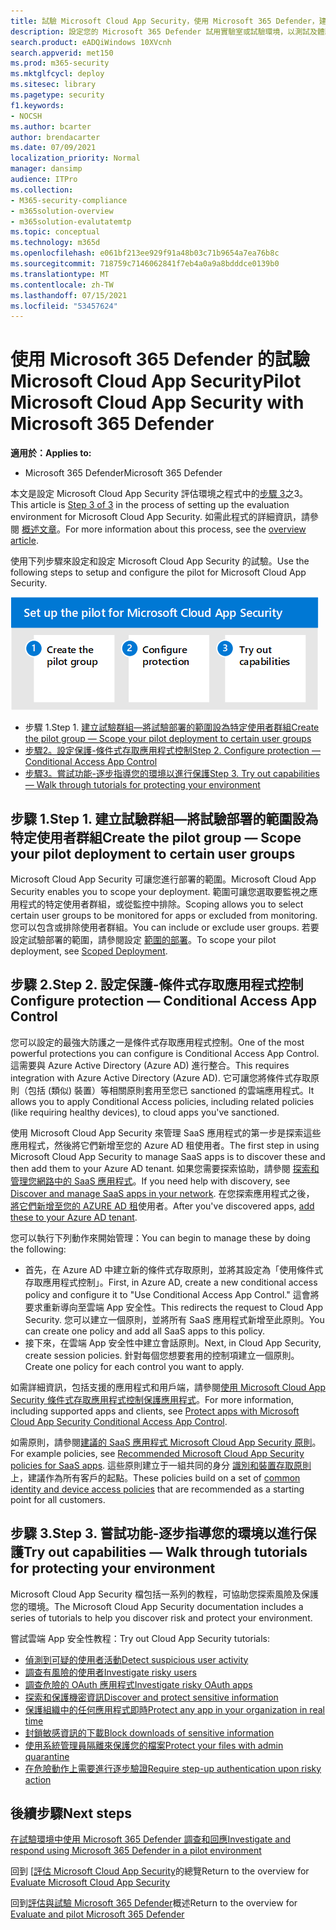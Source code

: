 ```yaml
---
title: 試驗 Microsoft Cloud App Security，使用 Microsoft 365 Defender，建立試驗群組，設定條件式存取控制，嘗試功能，設定成為 Microsoft 365 Defender 的一部分
description: 設定您的 Microsoft 365 Defender 試用實驗室或試驗環境，以測試及體驗設計用來保護裝置、身分識別、資料及應用程式的安全性解決方案。
search.product: eADQiWindows 10XVcnh
search.appverid: met150
ms.prod: m365-security
ms.mktglfcycl: deploy
ms.sitesec: library
ms.pagetype: security
f1.keywords:
- NOCSH
ms.author: bcarter
author: brendacarter
ms.date: 07/09/2021
localization_priority: Normal
manager: dansimp
audience: ITPro
ms.collection:
- M365-security-compliance
- m365solution-overview
- m365solution-evalutatemtp
ms.topic: conceptual
ms.technology: m365d
ms.openlocfilehash: e061bf213ee929f91a48b03c71b9654a7ea76b8c
ms.sourcegitcommit: 718759c7146062841f7eb4a0a9a8bdddce0139b0
ms.translationtype: MT
ms.contentlocale: zh-TW
ms.lasthandoff: 07/15/2021
ms.locfileid: "53457624"
---
```

# <a name="pilot-microsoft-cloud-app-security-with-microsoft-365-defender"></a><span data-ttu-id="3941d-103">使用 Microsoft 365 Defender 的試驗 Microsoft Cloud App Security</span><span class="sxs-lookup"><span data-stu-id="3941d-103">Pilot Microsoft Cloud App Security with Microsoft 365 Defender</span></span>


<span data-ttu-id="3941d-104">**適用於：**</span><span class="sxs-lookup"><span data-stu-id="3941d-104">**Applies to:**</span></span>
- <span data-ttu-id="3941d-105">Microsoft 365 Defender</span><span class="sxs-lookup"><span data-stu-id="3941d-105">Microsoft 365 Defender</span></span>

<span data-ttu-id="3941d-106">本文是設定 Microsoft Cloud App Security 評估環境之程式中的[步驟 3](eval-defender-mcas-overview.md)之3。</span><span class="sxs-lookup"><span data-stu-id="3941d-106">This article is [Step 3 of 3](eval-defender-mcas-overview.md) in the process of setting up the evaluation environment for Microsoft Cloud App Security.</span></span> <span data-ttu-id="3941d-107">如需此程式的詳細資訊，請參閱 [概述文章](eval-defender-mcas-overview.md)。</span><span class="sxs-lookup"><span data-stu-id="3941d-107">For more information about this process, see the [overview article](eval-defender-mcas-overview.md).</span></span>

<span data-ttu-id="3941d-108">使用下列步驟來設定和設定 Microsoft Cloud App Security 的試驗。</span><span class="sxs-lookup"><span data-stu-id="3941d-108">Use the following steps to setup and configure the pilot for Microsoft Cloud App Security.</span></span>


![試驗 Microsoft Cloud App Security 步驟](../../media/defender/m365-defender-mcas-pilot-steps.png)

- <span data-ttu-id="3941d-110">步驟 1.</span><span class="sxs-lookup"><span data-stu-id="3941d-110">Step 1.</span></span> [<span data-ttu-id="3941d-111">建立試驗群組—將試驗部署的範圍設為特定使用者群組</span><span class="sxs-lookup"><span data-stu-id="3941d-111">Create the pilot group — Scope your pilot deployment to certain user groups</span></span>](#step-1-create-the-pilot-group--scope-your-pilot-deployment-to-certain-user-groups)
- [<span data-ttu-id="3941d-112">步驟2。設定保護-條件式存取應用程式控制</span><span class="sxs-lookup"><span data-stu-id="3941d-112">Step 2. Configure protection — Conditional Access App Control</span></span>](#step-2-configure-protection--conditional-access-app-control)
- [<span data-ttu-id="3941d-113">步驟3。嘗試功能-逐步指導您的環境以進行保護</span><span class="sxs-lookup"><span data-stu-id="3941d-113">Step 3. Try out capabilities — Walk through tutorials for protecting your environment</span></span>](#step-3-try-out-capabilities--walk-through-tutorials-for-protecting-your-environment) 


## <a name="step-1-create-the-pilot-group--scope-your-pilot-deployment-to-certain-user-groups"></a><span data-ttu-id="3941d-114">步驟 1.</span><span class="sxs-lookup"><span data-stu-id="3941d-114">Step 1.</span></span> <span data-ttu-id="3941d-115">建立試驗群組—將試驗部署的範圍設為特定使用者群組</span><span class="sxs-lookup"><span data-stu-id="3941d-115">Create the pilot group — Scope your pilot deployment to certain user groups</span></span>

<span data-ttu-id="3941d-116">Microsoft Cloud App Security 可讓您進行部署的範圍。</span><span class="sxs-lookup"><span data-stu-id="3941d-116">Microsoft Cloud App Security enables you to scope your deployment.</span></span> <span data-ttu-id="3941d-117">範圍可讓您選取要監視之應用程式的特定使用者群組，或從監控中排除。</span><span class="sxs-lookup"><span data-stu-id="3941d-117">Scoping allows you to select certain user groups to be monitored for apps or excluded from monitoring.</span></span> <span data-ttu-id="3941d-118">您可以包含或排除使用者群組。</span><span class="sxs-lookup"><span data-stu-id="3941d-118">You can include or exclude user groups.</span></span> <span data-ttu-id="3941d-119">若要設定試驗部署的範圍，請參閱設定 [範圍的部署](/cloud-app-security/scoped-deployment)。</span><span class="sxs-lookup"><span data-stu-id="3941d-119">To scope your pilot deployment, see [Scoped Deployment](/cloud-app-security/scoped-deployment).</span></span>


## <a name="step-2-configure-protection--conditional-access-app-control"></a><span data-ttu-id="3941d-120">步驟 2.</span><span class="sxs-lookup"><span data-stu-id="3941d-120">Step 2.</span></span> <span data-ttu-id="3941d-121">設定保護-條件式存取應用程式控制</span><span class="sxs-lookup"><span data-stu-id="3941d-121">Configure protection — Conditional Access App Control</span></span>

<span data-ttu-id="3941d-122">您可以設定的最強大防護之一是條件式存取應用程式控制。</span><span class="sxs-lookup"><span data-stu-id="3941d-122">One of the most powerful protections you can configure is Conditional Access App Control.</span></span> <span data-ttu-id="3941d-123">這需要與 Azure Active Directory (Azure AD) 進行整合。</span><span class="sxs-lookup"><span data-stu-id="3941d-123">This requires integration with Azure Active Directory (Azure AD).</span></span> <span data-ttu-id="3941d-124">它可讓您將條件式存取原則（包括 (類似) 裝置）等相關原則套用至您已 sanctioned 的雲端應用程式。</span><span class="sxs-lookup"><span data-stu-id="3941d-124">It allows you to apply Conditional Access policies, including related policies (like requiring healthy devices), to cloud apps you've sanctioned.</span></span> 

<span data-ttu-id="3941d-125">使用 Microsoft Cloud App Security 來管理 SaaS 應用程式的第一步是探索這些應用程式，然後將它們新增至您的 Azure AD 租使用者。</span><span class="sxs-lookup"><span data-stu-id="3941d-125">The first step in using Microsoft Cloud App Security to manage SaaS apps is to discover these and then add them to your Azure AD tenant.</span></span> <span data-ttu-id="3941d-126">如果您需要探索協助，請參閱 [探索和管理您網路中的 SaaS 應用程式](/cloud-app-security/tutorial-shadow-it)。</span><span class="sxs-lookup"><span data-stu-id="3941d-126">If you need help with discovery, see [Discover and manage SaaS apps in your network](/cloud-app-security/tutorial-shadow-it).</span></span> <span data-ttu-id="3941d-127">在您探索應用程式之後， [將它們新增至您的 AZURE AD 租](/azure/active-directory/manage-apps/add-application-portal)使用者。</span><span class="sxs-lookup"><span data-stu-id="3941d-127">After you've discovered apps, [add these to your Azure AD tenant](/azure/active-directory/manage-apps/add-application-portal).</span></span>

<span data-ttu-id="3941d-128">您可以執行下列動作來開始管理：</span><span class="sxs-lookup"><span data-stu-id="3941d-128">You can begin to manage these by doing the following:</span></span>

- <span data-ttu-id="3941d-129">首先，在 Azure AD 中建立新的條件式存取原則，並將其設定為「使用條件式存取應用程式控制」。</span><span class="sxs-lookup"><span data-stu-id="3941d-129">First, in Azure AD, create a new conditional access policy and configure it to "Use Conditional Access App Control."</span></span> <span data-ttu-id="3941d-130">這會將要求重新導向至雲端 App 安全性。</span><span class="sxs-lookup"><span data-stu-id="3941d-130">This redirects the request to Cloud App Security.</span></span> <span data-ttu-id="3941d-131">您可以建立一個原則，並將所有 SaaS 應用程式新增至此原則。</span><span class="sxs-lookup"><span data-stu-id="3941d-131">You can create one policy and add all SaaS apps to this policy.</span></span>
- <span data-ttu-id="3941d-132">接下來，在雲端 App 安全性中建立會話原則。</span><span class="sxs-lookup"><span data-stu-id="3941d-132">Next, in Cloud App Security, create session policies.</span></span> <span data-ttu-id="3941d-133">針對每個您想要套用的控制項建立一個原則。</span><span class="sxs-lookup"><span data-stu-id="3941d-133">Create one policy for each control you want to apply.</span></span>

<span data-ttu-id="3941d-134">如需詳細資訊，包括支援的應用程式和用戶端，請參閱[使用 Microsoft Cloud App Security 條件式存取應用程式控制保護應用程式](/cloud-app-security/proxy-intro-aad)。</span><span class="sxs-lookup"><span data-stu-id="3941d-134">For more information, including supported apps and clients, see [Protect apps with Microsoft Cloud App Security Conditional Access App Control](/cloud-app-security/proxy-intro-aad).</span></span> 

<span data-ttu-id="3941d-135">如需原則，請參閱[建議的 SaaS 應用程式 Microsoft Cloud App Security 原則](../office-365-security/mcas-saas-access-policies.md)。</span><span class="sxs-lookup"><span data-stu-id="3941d-135">For example policies, see [Recommended Microsoft Cloud App Security policies for SaaS apps](../office-365-security/mcas-saas-access-policies.md).</span></span> <span data-ttu-id="3941d-136">這些原則建立于一組共同的身分 [識別和裝置存取原則](../office-365-security/microsoft-365-policies-configurations.md) 上，建議作為所有客戶的起點。</span><span class="sxs-lookup"><span data-stu-id="3941d-136">These policies build on a set of [common identity and device access policies](../office-365-security/microsoft-365-policies-configurations.md) that are recommended as a starting point for all customers.</span></span> 

## <a name="step-3-try-out-capabilities--walk-through-tutorials-for-protecting-your-environment"></a><span data-ttu-id="3941d-137">步驟 3.</span><span class="sxs-lookup"><span data-stu-id="3941d-137">Step 3.</span></span> <span data-ttu-id="3941d-138">嘗試功能-逐步指導您的環境以進行保護</span><span class="sxs-lookup"><span data-stu-id="3941d-138">Try out capabilities — Walk through tutorials for protecting your environment</span></span> 

<span data-ttu-id="3941d-139">Microsoft Cloud App Security 檔包括一系列的教程，可協助您探索風險及保護您的環境。</span><span class="sxs-lookup"><span data-stu-id="3941d-139">The Microsoft Cloud App Security documentation includes a series of tutorials to help you discover risk and protect your environment.</span></span> 

<span data-ttu-id="3941d-140">嘗試雲端 App 安全性教程：</span><span class="sxs-lookup"><span data-stu-id="3941d-140">Try out Cloud App Security tutorials:</span></span>

- [<span data-ttu-id="3941d-141">偵測到可疑的使用者活動</span><span class="sxs-lookup"><span data-stu-id="3941d-141">Detect suspicious user activity</span></span>](/cloud-app-security/tutorial-suspicious-activity)
- [<span data-ttu-id="3941d-142">調查有風險的使用者</span><span class="sxs-lookup"><span data-stu-id="3941d-142">Investigate risky users</span></span>](/cloud-app-security/tutorial-ueba)
- [<span data-ttu-id="3941d-143">調查危險的 OAuth 應用程式</span><span class="sxs-lookup"><span data-stu-id="3941d-143">Investigate risky OAuth apps</span></span>](/cloud-app-security/investigate-risky-oauth)
- [<span data-ttu-id="3941d-144">探索和保護機密資訊</span><span class="sxs-lookup"><span data-stu-id="3941d-144">Discover and protect sensitive information</span></span>](/cloud-app-security/tutorial-dlp)
- [<span data-ttu-id="3941d-145">保護組織中的任何應用程式即時</span><span class="sxs-lookup"><span data-stu-id="3941d-145">Protect any app in your organization in real time</span></span>](/cloud-app-security/tutorial-proxy)
- [<span data-ttu-id="3941d-146">封鎖敏感資訊的下載</span><span class="sxs-lookup"><span data-stu-id="3941d-146">Block downloads of sensitive information</span></span>](/cloud-app-security/use-case-proxy-block-session-aad)
- [<span data-ttu-id="3941d-147">使用系統管理員隔離來保護您的檔案</span><span class="sxs-lookup"><span data-stu-id="3941d-147">Protect your files with admin quarantine</span></span>](/cloud-app-security/use-case-admin-quarantine)
- [<span data-ttu-id="3941d-148">在危險動作上需要進行逐步驗證</span><span class="sxs-lookup"><span data-stu-id="3941d-148">Require step-up authentication upon risky action</span></span>](/cloud-app-security/tutorial-step-up-authentication)

## <a name="next-steps"></a><span data-ttu-id="3941d-149">後續步驟</span><span class="sxs-lookup"><span data-stu-id="3941d-149">Next steps</span></span>

[<span data-ttu-id="3941d-150">在試驗環境中使用 Microsoft 365 Defender 調查和回應</span><span class="sxs-lookup"><span data-stu-id="3941d-150">Investigate and respond using Microsoft 365 Defender in a pilot environment</span></span>](eval-defender-investigate-respond.md)

<span data-ttu-id="3941d-151">回到 [[評估 Microsoft Cloud App Security](eval-defender-mcas-overview.md)的總覽</span><span class="sxs-lookup"><span data-stu-id="3941d-151">Return to the overview for [Evaluate Microsoft Cloud App Security](eval-defender-mcas-overview.md)</span></span>

<span data-ttu-id="3941d-152">回到[評估與試驗 Microsoft 365 Defender](eval-overview.md)概述</span><span class="sxs-lookup"><span data-stu-id="3941d-152">Return to the overview for [Evaluate and pilot Microsoft 365 Defender](eval-overview.md)</span></span>